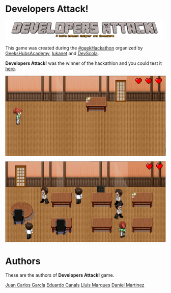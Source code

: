 # Developers Attack!

![Developers Attack](static/assets/images/backgrounds/logo.png)

This game was created during the [#geekHackathon](http://hackathon.geekshubsacademy.com/#/) organized by [GeeksHubsAcademy](http://geekshubsacademy.com/), [Iukanet](https://www.iukanet.com/) and [DevScola](http://www.devscola.org/).

**Developers Attack!** was the winner of the hackathlon and you could test it [here](#).

![First Level](snapshot_1.png)

![Second Level](snapshot_2.png)

# Authors

These are the authors of **Developers Attack!** game.

[Juan Carlos García](https://github.com/jcagarcia)
[Eduardo Canals](https://github.com/knals)
[Lluis Marques](https://github.com/LluisMC)
[Daniel Martinez](https://github.com/danielmizquierdo)
